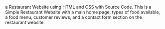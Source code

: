 a Restaurant Website using HTML and CSS with Source Code. This is a Simple Restaurant Website with a main home page, types of food available, a food menu, customer reviews, and a contact form section on the restaurant website.
